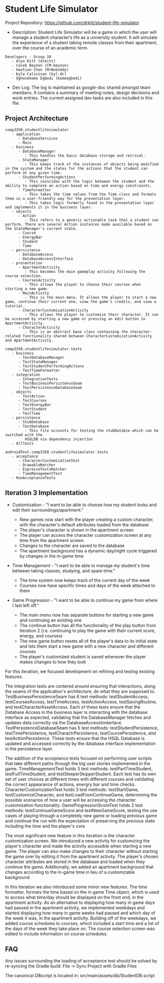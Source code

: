 # Student Life Simulator
Project Repository: https://github.com/drkitt/student-life-simulator

* Description: Student Life Simulator will be a game in which the user will manage a student character’s life as a university student. It will simulate the experience of a student taking remote classes from their apartment, over the course of an academic term.

```
Developers - Group 10
   - Alex Kitt (drkitt)
   - Caleb Beynon (CM-beynon)
   - Haotian Chen (MrNoboddy)
   - Kyle Calinisan (kyl-dc)
   - Oghenekome Egbedi (komeegbedi)
```

* Dev Log: The log is maintained as google-doc shared amongst team members. It contains a summary of meeting notes, design decisions and work entries. The current assigned dev tasks are also included in this file.

## Project Architecture
```
comp3350.studentlifesimulator
   - application
      - DatabaseServices
      - Main
   - business
      - DatabaseManager
         - This handles the basic database storage and retrival.
      - StateManager
         - This keeps track of the instances of objects being modified in the system and the states for the actions that the student can perform at any given time.
      - StudentPerformingActions
         - This coincides with the logic between the student and the ability to complete an action based on time and energy constraints.
      - TimeFormatter
         - This takes the time values from the Time class and formats them in a user-friendly way for the presentation layer.
         - This takes logic formerly found in the presentation layer and implements it in the business layer.
   - objects
      - Action 
         - This refers to a generic actionable task that a student can perform. There are several Action instances made available based on the StateManager's current state.
      - Course
      - EnergyBar
      - Student
      - Time
   - persistence
      - DatabaseAccess
      - DatabaseAccessInterface
   - presentation
      - ApartmentActivity
         - This becomes the main gameplay activity following the course selection.
      - CoursesActivity
         - This allows the player to choose their courses when starting a new game.
      - MainActivity
         - This is the main menu. It allows the player to start a new game, continue their current one, view the game's credits, and view a tutorial.
      - CharacterCustomizationActivity
         - This allows the player to customize their character. It can be accessed by starting a new game or pressing an edit button in ApartmentActivity.
      - CharacterActivity
         - This is an abstract base class containing the character-related functionality shared between CharacterCustomizationActivity and ApartmentActivity.

comp3350.studentlifesimulator.tests
   - business
      - TestDatabaseManager
      - TestStateManager
      - TestStudentPerformingActions
      - TestTimeFormatter
   - integration
      - IntegrationTests
      - TestBusinessPersistenceSeam
      - TestPersistenceDatabaseSeam
   - objects
      - TestAction
      - TestCourses
      - TestEnergyBar
      - TestStudent
      - TestTime
   - persistence
      - StubDatabase
      - TestDatabase
         - This file accounts for testing the stubDatabse which can be switched with the
         HSQLDB via dependency injection
   - AllTests
   
androidTest.comp3350.studentlifesimulator.tests
   - acceptance
      - CharacterCustomizationTest
      - DrawableMatcher
      - EspressoTestsMatcher
      - TimeManagementTest
   - RunAcceptanceTests
```

## Iteration 3 Implementation

* Customization - "I want to be able to choose how my student looks and edit their surroundings/apartment."
   - New games now start with the player creating a custom character, with the character's default attributes loaded from the database
   - The player's character is shown in the apartment screen
   - The player can access the character customization screen at any time from the apartment screen
   - Changes to the character are saved to the database
   - The apartment background has a dynamic day/night cycle triggered by changes in the in-game time

* Time Management - "I want to be able to manage my student's time between taking classes, studying, and spare time."
   - The time system now keeps track of the current day of the week
   - Courses now have specific times and days of the week attached to them

* Game Progression - "I want to be able to continue my game from where I last left off."
   - The main menu now has separate buttons for starting a new game and continuing an existing one
   - The continue button has all the functionality of the play button from iteration 2 (i.e. continuing to play the game with their current score, energy, and courses)
   - The new game button resets all of the player's data to its initial state and lets them start a new game with a new character and different courses
   - The player's customized student is saved whenever the player makes changes to how they look

For this iteration, we focused development on refining and testing existing features.

The integration tests are centered around ensuring that interactions, along the seams of the application's architecture, do what they are supposed to.
TestBusinessPersistenceSeam has 6 test methods: testStudentAccess, testCoursesAccess, testTimeAccess, testActionAccess, testSavingRoutine, and testCharacterAssetAccess. Each of these tests ensure that the Database Access in the business layer is interacting with the database interface as expected, validating that the DatabaseManager fetches and updates data correctly via the DatabaseAccessInnterface.
TestPersistenceDatabaseSeam has 5 test methods: testStudentPersistence, testTimePersistence, testCharactrPersistence, testCoursePersistence, and testActionPersistence. These tests ensure that the HSQL Database is updated and accessed correctly by the database interface implementation in the persistence layer.

The addition of the acceptance tests focused on performing user scripts that take different paths through the big user stories implemented in the game. TimeManagementTest holds 3 test methods: testPartTimeStudent, testFullTimeStudent, and testSleeperSkipperStudent. Each test has its own set of user choices at different times with different courses and validating the correct appearance of actions, energry bar and time checks.
CharacterCustomizationTest holds 3 test methods: testStartGame, testCustomizeCharacter, and testLoadFromContinueGame, determining the possible scenarios of how a user will be accessing the character customization functionality.
GameProgressionScoreTest holds 2 test methods: testContinueGameScore and testNewGameScore, testing the use cases of playing through a completely new game or loading previous game and continue the run with the expectation of preserving the previous state including the time and the player's core

The most significant new feature in this iteration is the character customization screen. We introduced a new activity for customizing the player's character and made the activity accessible when starting a new game. The player can also make changes to their character without starting the game over by editing it from the apartment activity. The player's chosen character attributes are stored in the database and loaded when they continue the game. Additionally, we added an apartment background that changes according to the in-game time in lieu of a customizable background. 

In this iteration we also introduced some minor new features. The time formatter, formats the time based on the in game Time object, which is used to access what time/day should be displayed on the front end, in the apartment activity. As an alternative to displaying how many in game days had passed in the apartment activity, we implemented weekdays and started displaying how many in game weeks had passed and which day of the week it was, in the apartment activity. Building off of the weekdays, we added course schedules to courses, which included a start time and a list of the days of the week they take place on. The course selection screen was edited to include information on course schedules.

## FAQ
Any issues surrounding the loading of acceptance test should be solved by re-syncing the Gradle build:
File -> Sync Project with Gradle Files

The canonical DBscript is located in: 
src/main/assets/db/StudentDB.script
